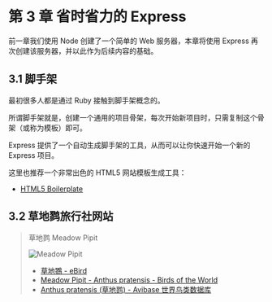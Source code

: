 # 第 3 章 省时省力的 Express

前一章我们使用 Node 创建了一个简单的 Web 服务器，本章将使用 Express 再次创建该服务器，并以此作为后续内容的基础。

## 3.1 脚手架

最初很多人都是通过 Ruby 接触到脚手架概念的。

所谓脚手架就是，创建一个通用的项目骨架，每次开始新项目时，只需复制这个骨架（或称为模板）即可。

Express 提供了一个自动生成脚手架的工具，从而可以让你快速开始一个新的 Express 项目。

这里也推荐一个非常出色的 HTML5 网站模板生成工具：

- [HTML5 Boilerplate](https://html5boilerplate.com/)

## 3.2 草地鹨旅行社网站

> 草地鹨 Meadow Pipit
>
> ![Meadow Pipit](https://cdn.download.ams.birds.cornell.edu/api/v1/asset/257684731/2400)
>
> - [草地鷚 - eBird](https://ebird.org/species/meapip1/)
> - [Meadow Pipit - Anthus pratensis - Birds of the World](https://birdsoftheworld.org/bow/species/meapip1)
> - [Anthus pratensis (草地鹨) - Avibase 世界鸟类数据库](https://avibase.bsc-eoc.org/species.jsp?avibaseid=14873249B607CEB1)
